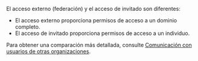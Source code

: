 El acceso externo (federación) y el acceso de invitado son diferentes:

- El acceso externo proporciona permisos de acceso a un dominio completo.
- El acceso de invitado proporciona permisos de acceso a un individuo. 


Para obtener una comparación más detallada, consulte [Comunicación con usuarios de otras organizaciones](../communicate-with-users-from-other-organizations.md).
